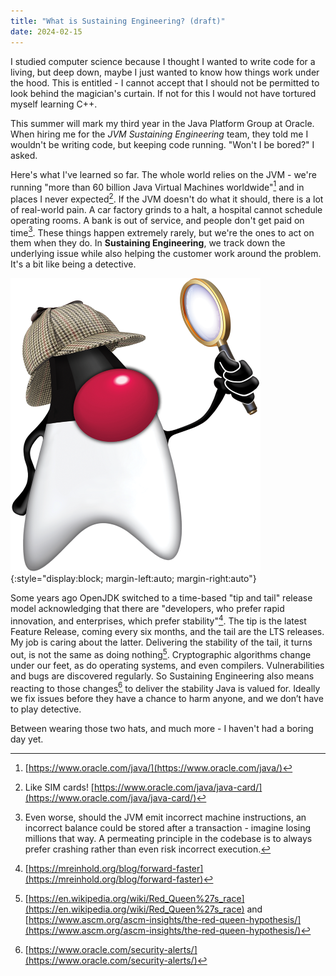 ```yaml
---
title: "What is Sustaining Engineering? (draft)"
date: 2024-02-15
---
```



I studied computer science because I thought I wanted to write code for a living, but deep down, maybe I just wanted to know how things work under the hood. This is entitled - I cannot accept that I should not be permitted to look behind the magician's curtain. If not for this I would not have tortured myself learning C++.

This summer will mark my third year in the Java Platform Group at Oracle. When hiring me for the _JVM Sustaining Engineering_ team, they told me I wouldn't be writing code, but keeping code running. "Won't I be bored?" I asked. 

Here's what I've learned so far. The whole world relies on the JVM - we're running "more than 60 billion Java Virtual Machines worldwide"[^1] and in places I never expected[^2]. 
If the JVM doesn't do what it should, there is a lot of real-world pain. A car factory grinds to a halt, a hospital cannot schedule operating rooms. A bank is out of service, and people don't get paid on time[^3]. These things happen extremely rarely, but we're the ones to act on them when they do. In **Sustaining Engineering**, we track down the underlying issue while also helping the customer work around the problem. It's a bit like being a detective.

![Sherlock Holmes Duke representing Sustaining](/assets/images/sherlock-duke-min.png){:style="display:block; margin-left:auto; margin-right:auto"}

Some years ago OpenJDK switched to a time-based "tip and tail" release model acknowledging that there are "developers, who prefer rapid innovation, and enterprises, which prefer stability"[^4].
The tip is the latest Feature Release, coming every six months, and the tail are the LTS releases. My job is caring about the latter. Delivering the stability of the tail, it turns out, is not the same as doing nothing[^5].
Cryptographic algorithms change under our feet, as do operating systems, and even compilers. Vulnerabilities and bugs are discovered regularly. So Sustaining Engineering also means reacting to those changes[^6] to deliver the stability Java is valued for. Ideally we fix issues before they have a chance to harm anyone, and we don’t have to play detective.

Between wearing those two hats, and much more - I haven't had a boring day yet.


[^1]: [https://www.oracle.com/java/](https://www.oracle.com/java/)
[^2]: Like SIM cards! [https://www.oracle.com/java/java-card/](https://www.oracle.com/java/java-card/)
[^3]: Even worse, should the JVM emit incorrect machine instructions, an incorrect balance could be stored after a transaction - imagine losing millions that way. A permeating principle in the codebase is to always prefer crashing rather than even risk incorrect execution. 
[^4]: [https://mreinhold.org/blog/forward-faster](https://mreinhold.org/blog/forward-faster)
[^5]: [https://en.wikipedia.org/wiki/Red_Queen%27s_race](https://en.wikipedia.org/wiki/Red_Queen%27s_race) and [https://www.ascm.org/ascm-insights/the-red-queen-hypothesis/](https://www.ascm.org/ascm-insights/the-red-queen-hypothesis/)
[^6]: [https://www.oracle.com/security-alerts/](https://www.oracle.com/security-alerts/)
